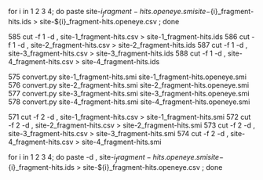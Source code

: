 

for i in 1 2 3 4; do paste site-${i}_fragment-hits.openeye.smi site-${i}_fragment-hits.ids > site-${i}_fragment-hits.openeye.csv ; done

  585  cut -f 1 -d , site-1_fragment-hits.csv  > site-1_fragment-hits.ids
  586  cut -f 1 -d , site-2_fragment-hits.csv  > site-2_fragment-hits.ids
  587  cut -f 1 -d , site-3_fragment-hits.csv  > site-3_fragment-hits.ids
  588  cut -f 1 -d , site-4_fragment-hits.csv  > site-4_fragment-hits.ids

  575  convert.py site-1_fragment-hits.smi site-1_fragment-hits.openeye.smi
  576  convert.py site-2_fragment-hits.smi site-2_fragment-hits.openeye.smi
  577  convert.py site-3_fragment-hits.smi site-3_fragment-hits.openeye.smi
  578  convert.py site-4_fragment-hits.smi site-4_fragment-hits.openeye.smi

  571  cut -f 2 -d , site-1_fragment-hits.csv > site-1_fragment-hits.smi
  572  cut -f 2 -d , site-2_fragment-hits.csv > site-2_fragment-hits.smi
  573  cut -f 2 -d , site-3_fragment-hits.csv > site-3_fragment-hits.smi
  574  cut -f 2 -d , site-4_fragment-hits.csv > site-4_fragment-hits.smi


for i in 1 2 3 4; do paste -d , site-${i}_fragment-hits.openeye.smi site-${i}_fragment-hits.ids > site-${i}_fragment-hits.openeye.csv ; done

